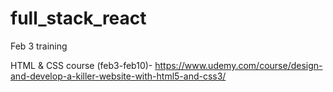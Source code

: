 # full_stack_react
Feb 3 training



HTML & CSS course (feb3-feb10)- https://www.udemy.com/course/design-and-develop-a-killer-website-with-html5-and-css3/


